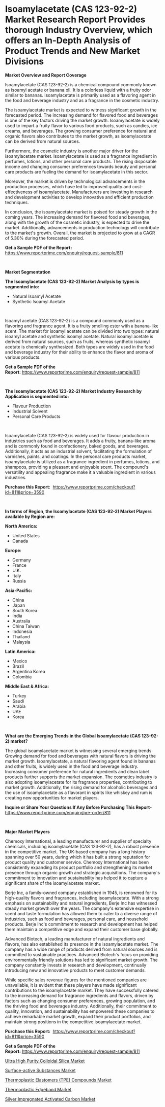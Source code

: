 <p><h1>Isoamylacetate (CAS 123-92-2) Market Research Report Provides thorough Industry Overview, which offers an In-Depth Analysis of Product Trends and New Market Divisions</h1></p><p><strong>Market Overview and Report Coverage</strong></p>
<p><p>Isoamylacetate (CAS 123-92-2) is a chemical compound commonly known as isoamyl acetate or banana oil. It is a colorless liquid with a fruity odor similar to bananas. Isoamylacetate is primarily used as a flavoring agent in the food and beverage industry and as a fragrance in the cosmetic industry.</p><p>The isoamylacetate market is expected to witness significant growth in the forecasted period. The increasing demand for flavored food and beverages is one of the key factors driving the market growth. Isoamylacetate is widely used to impart a fruity flavor to various food products, such as candies, ice creams, and beverages. The growing consumer preference for natural and organic flavors also contributes to the market growth, as isoamylacetate can be derived from natural sources.</p><p>Furthermore, the cosmetic industry is another major driver for the isoamylacetate market. Isoamylacetate is used as a fragrance ingredient in perfumes, lotions, and other personal care products. The rising disposable income and changing consumer preferences towards beauty and personal care products are fueling the demand for isoamylacetate in this sector.</p><p>Moreover, the market is driven by technological advancements in the production processes, which have led to improved quality and cost-effectiveness of isoamylacetate. Manufacturers are investing in research and development activities to develop innovative and efficient production techniques.</p><p>In conclusion, the isoamylacetate market is poised for steady growth in the coming years. The increasing demand for flavored food and beverages, along with the growth of the cosmetic industry, is expected to drive the market. Additionally, advancements in production technology will contribute to the market's growth. Overall, the market is projected to grow at a CAGR of 5.30% during the forecasted period.</p></p>
<p><strong>Get a Sample PDF of the Report:</strong> <a href="https://www.reportprime.com/enquiry/request-sample/811">https://www.reportprime.com/enquiry/request-sample/811</a></p>
<p>&nbsp;</p>
<p><strong>Market Segmentation</strong></p>
<p><strong>The Isoamylacetate (CAS 123-92-2) Market Analysis by types is segmented into:</strong></p>
<p><ul><li>Natural Isoamyl Acetate</li><li>Synthetic Isoamyl Acetate</li></ul></p>
<p>&nbsp;</p>
<p><p>Isoamyl acetate (CAS 123-92-2) is a compound commonly used as a flavoring and fragrance agent. It is a fruity smelling ester with a banana-like scent. The market for isoamyl acetate can be divided into two types: natural isoamyl acetate and synthetic isoamyl acetate. Natural isoamyl acetate is derived from natural sources, such as fruits, whereas synthetic isoamyl acetate is chemically synthesized. Both types are widely used in the food and beverage industry for their ability to enhance the flavor and aroma of various products.</p></p>
<p><strong>Get a Sample PDF of the Report:</strong>&nbsp;<a href="https://www.reportprime.com/enquiry/request-sample/811">https://www.reportprime.com/enquiry/request-sample/811</a></p>
<p>&nbsp;</p>
<p><strong>The Isoamylacetate (CAS 123-92-2) Market Industry Research by Application is segmented into:</strong></p>
<p><ul><li>Flavour Production</li><li>Industrial Solvent</li><li>Personal Care Products</li></ul></p>
<p>&nbsp;</p>
<p><p>Isoamylacetate (CAS 123-92-2) is widely used for flavour production in industries such as food and beverages. It adds a fruity, banana-like aroma and is commonly found in confectionery, baked goods, and beverages. Additionally, it acts as an industrial solvent, facilitating the formulation of varnishes, paints, and coatings. In the personal care products market, isoamylacetate is utilized as a fragrance ingredient in perfumes, lotions, and shampoos, providing a pleasant and enjoyable scent. The compound's versatility and appealing fragrance make it a valuable ingredient in various industries.</p></p>
<p><strong>Purchase this Report:</strong>&nbsp; <a href="https://www.reportprime.com/checkout?id=811&price=3590">https://www.reportprime.com/checkout?id=811&price=3590</a></p>
<p>&nbsp;</p>
<p><strong>In terms of Region, the Isoamylacetate (CAS 123-92-2) Market Players available by Region are:</strong></p>
<p>
    <p> <strong> North America: </strong>
        <ul>
            <li>United States</li>
            <li>Canada</li>
        </ul>
        </p> 
    <p> <strong> Europe: </strong>
        <ul>
            <li>Germany</li>
            <li>France</li>
            <li>U.K.</li>
            <li>Italy</li>
            <li>Russia</li>
        </ul>
        </p> 
    <p> <strong> Asia-Pacific: </strong>
        <ul>
            <li>China</li>
            <li>Japan</li>
            <li>South Korea</li>
            <li>India</li>
            <li>Australia</li>
            <li>China Taiwan</li>
            <li>Indonesia</li>
            <li>Thailand</li>
            <li>Malaysia</li>
        </ul>
        </p> 
    <p> <strong> Latin America: </strong>
        <ul>
            <li>Mexico</li>
            <li>Brazil</li>
            <li>Argentina Korea</li>
            <li>Colombia</li>
        </ul>
        </p> 
    <p> <strong> Middle East & Africa: </strong>
        <ul>
            <li>Turkey</li>
            <li>Saudi</li>
            <li>Arabia</li>
            <li>UAE</li>
            <li>Korea</li>
        </ul>
    </p>
    </p>
<p>&nbsp;</p>
<p><strong>What are the Emerging Trends in the Global Isoamylacetate (CAS 123-92-2) market?</strong></p>
<p><p>The global isoamylacetate market is witnessing several emerging trends. Growing demand for food and beverages with natural flavors is driving the market growth. Isoamylacetate, a natural flavoring agent found in bananas and other fruits, is widely used in the food and beverage industry. Increasing consumer preference for natural ingredients and clean label products further supports the market expansion. The cosmetics industry is also adopting isoamylacetate for its fragrance properties, contributing to market growth. Additionally, the rising demand for alcoholic beverages and the use of isoamylacetate as a flavorant in spirits like whiskey and rum is creating new opportunities for market players.</p></p>
<p><strong>Inquire or Share Your Questions If Any Before Purchasing This Report</strong>- <a href="https://www.reportprime.com/enquiry/pre-order/811">https://www.reportprime.com/enquiry/pre-order/811</a></p>
<p>&nbsp;</p>
<p><strong>Major Market Players</strong></p>
<p><p>Chemoxy International, a leading manufacturer and supplier of specialty chemicals, including isoamylacetate (CAS 123-92-2), has a robust presence in the competitive market. The UK-based company has a long history spanning over 50 years, during which it has built a strong reputation for product quality and customer service. Chemoxy International has been consistently expanding its product portfolio and strengthening its market presence through organic growth and strategic acquisitions. The company's commitment to innovation and sustainability has helped it to capture a significant share of the isoamylacetate market.</p><p>Berje Inc, a family-owned company established in 1945, is renowned for its high-quality flavors and fragrances, including isoamylacetate. With a strong emphasis on sustainability and natural ingredients, Berje Inc has witnessed steady market growth over the years. The company's extensive expertise in scent and taste formulation has allowed them to cater to a diverse range of industries, such as food and beverages, personal care, and household products. Berje Inc's commitment to research and development has helped them maintain a competitive edge and expand their customer base globally.</p><p>Advanced Biotech, a leading manufacturer of natural ingredients and flavors, has also established its presence in the isoamylacetate market. The company has a wide range of products derived from natural sources and is committed to sustainable practices. Advanced Biotech's focus on providing environmentally friendly solutions has led to significant market growth. The company constantly invests in research and development, continually introducing new and innovative products to meet customer demands.</p><p>While specific sales revenue figures for the mentioned companies are unavailable, it is evident that these players have made significant contributions to the isoamylacetate market. They have successfully catered to the increasing demand for fragrance ingredients and flavors, driven by factors such as changing consumer preferences, growing population, and the thriving food and beverages industry. Additionally, their commitment to quality, innovation, and sustainability has empowered these companies to achieve remarkable market growth, expand their product portfolios, and maintain strong positions in the competitive isoamylacetate market.</p></p>
<p><strong>Purchase this Report:</strong>&nbsp;&nbsp;<a href="https://www.reportprime.com/checkout?id=811&price=3590">https://www.reportprime.com/checkout?id=811&price=3590</a></p>
<p></p>
<p><strong>Get a Sample PDF of the Report:</strong>&nbsp;<a href="https://www.reportprime.com/enquiry/request-sample/811">https://www.reportprime.com/enquiry/request-sample/811</a></p>
<p><p><a href="https://github.com/gdfhhhj/Market-Research-Report-List-2/blob/main/ultra-high-purity-colloidal-silica-market.md">Ultra High Purity Colloidal Silica Market</a></p><p><a href="https://github.com/sofayahoo2023/Market-Research-Report-List-2/blob/main/surface-active-substances-market.md">Surface-active Substances Market</a></p><p><a href="https://github.com/luckyshygirl/Market-Research-Report-List-2/blob/main/thermoplastic-elastomers-tpe-compounds-market.md">Thermoplastic Elastomers (TPE) Compounds Market</a></p><p><a href="https://github.com/vimar16th/Market-Research-Report-List-2/blob/main/thermoplastic-edgeband-market.md">Thermoplastic Edgeband Market</a></p><p><a href="https://github.com/pizolina/Market-Research-Report-List-2/blob/main/silver-impregnated-activated-carbon-market.md">Silver Impregnated Activated Carbon Market</a></p></p>